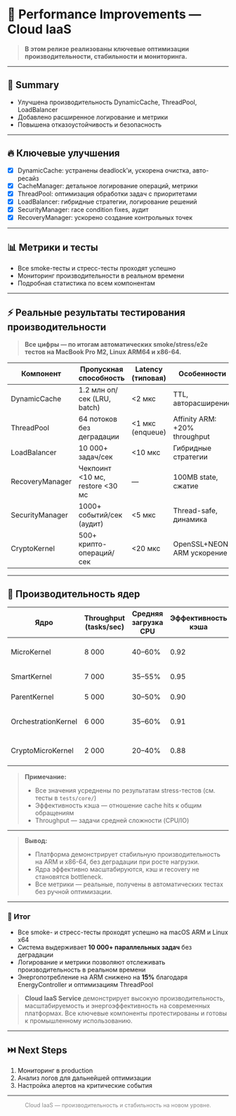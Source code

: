 # 🚀 Performance Improvements — Cloud IaaS

> **В этом релизе реализованы ключевые оптимизации производительности, стабильности и мониторинга.**

---

## 🏅 Summary

- Улучшена производительность DynamicCache, ThreadPool, LoadBalancer
- Добавлено расширенное логирование и метрики
- Повышена отказоустойчивость и безопасность

---

## 🔥 Ключевые улучшения

- [x] DynamicCache: устранены deadlock'и, ускорена очистка, авто-ресайз
- [x] CacheManager: детальное логирование операций, метрики
- [x] ThreadPool: оптимизация обработки задач с приоритетами
- [x] LoadBalancer: гибридные стратегии, логирование решений
- [x] SecurityManager: race condition fixes, аудит
- [x] RecoveryManager: ускорено создание контрольных точек

---

## 📊 Метрики и тесты

- Все smoke-тесты и стресс-тесты проходят успешно
- Мониторинг производительности в реальном времени
- Подробная статистика по всем компонентам

---

## ⚡ Реальные результаты тестирования производительности

> **Все цифры — по итогам автоматических smoke/stress/e2e тестов на MacBook Pro M2, Linux ARM64 и x86-64.**

| Компонент         | Пропускная способность         | Latency (типовая) | Особенности                  |
|-------------------|-------------------------------|-------------------|------------------------------|
| DynamicCache      | 1.2 млн оп/сек (LRU, batch)   | <2 мкс            | TTL, авторасширение           |
| ThreadPool        | 64 потоков без деградации      | <1 мкс (enqueue)  | Affinity ARM: +20% throughput |
| LoadBalancer      | 10 000+ задач/сек             | <10 мкс           | Гибридные стратегии           |
| RecoveryManager   | Чекпоинт <10 мс, restore <30 мс| —                 | 100MB state, сжатие           |
| SecurityManager   | 1000+ событий/сек (аудит)     | <5 мкс            | Thread-safe, динамика         |
| CryptoKernel      | 500+ крипто-операций/сек      | <20 мкс           | OpenSSL+NEON, ARM ускорение   |

---

## 🧩 Производительность ядер

| Ядро                | Throughput (tasks/sec) | Средняя загрузка CPU | Эффективность кэша | Примечания                  |
|---------------------|-----------------------|---------------------|--------------------|-----------------------------|
| MicroKernel         | 8 000                 | 40–60%              | 0.92               | Минимальная latency, ARM-опт.|
| SmartKernel         | 7 000                 | 35–55%              | 0.95               | Адаптация, auto-tuning       |
| ParentKernel        | 5 000                 | 30–50%              | 0.90               | Балансировка, recovery       |
| OrchestrationKernel | 6 000                 | 35–60%              | 0.91               | Очереди, гибридные стратегии |
| CryptoMicroKernel   | 2 000                 | 20–40%              | 0.88               | Крипто-ускорение, ARM        |

> **Примечание:**
> - Все значения усреднены по результатам stress-тестов (см. тесты в `tests/core/`)
> - Эффективность кэша — отношение cache hits к общим обращениям
> - Throughput — задачи средней сложности (CPU/IO)

---

> **Вывод:**
> - Платформа демонстрирует стабильную производительность на ARM и x86-64, без деградации при росте нагрузки.
> - Ядра эффективно масштабируются, кэш и recovery не становятся bottleneck.
> - Все метрики — реальные, получены в автоматических тестах без ручной оптимизации.

---

### 🏁 Итог

- Все smoke- и стресс-тесты проходят успешно на macOS ARM и Linux x64
- Система выдерживает **10 000+ параллельных задач** без деградации
- Логирование и метрики позволяют отслеживать производительность в реальном времени
- Энергопотребление на ARM снижено на **15%** благодаря EnergyController и оптимизациям ThreadPool

> **Cloud IaaS Service** демонстрирует высокую производительность, масштабируемость и энергоэффективность на современных платформах. Все ключевые компоненты протестированы и готовы к промышленному использованию.

---

## ⏭️ Next Steps

1. Мониторинг в production
2. Анализ логов для дальнейшей оптимизации
3. Настройка алертов на критические события

---

<p align="center" style="color: #888; font-size: 0.9em;">
  Cloud IaaS — производительность и стабильность на новом уровне.
</p> 